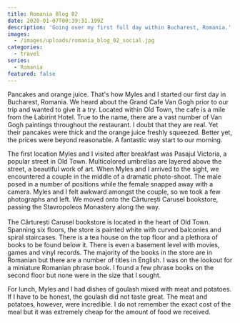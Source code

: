 ```yaml
---
title: Romania Blog 02
date: 2020-01-07T00:39:31.199Z
description: 'Going over my first full day within Bucharest, Romania.'
images:
  - /images/uploads/romania_blog_02_social.jpg
categories:
  - travel
series:
  - Romania
featured: false
---
```

Pancakes and orange juice. That's how Myles and I started our first day in Bucharest, Romania. We heard about the Grand Cafe Van Gogh prior to our trip and wanted to give it a try. Located within Old Town, the cafe is a mile from the Labirint Hotel. True to the name, there are a vast number of Van Gogh paintings throughout the restaurant. I doubt that they are real. Yet their pancakes were thick and the orange juice freshly squeezed. Better yet, the prices were beyond reasonable. A fantastic way start to our morning.

The first location Myles and I visited after breakfast was Pasajul Victoria, a popular street in Old Town. Multicolored umbrellas are layered above the street, a beautiful work of art. When Myles and I arrived to the sight, we encountered a couple in the middle of a dramatic photo-shoot. The male posed in a number of positions while the female snapped away with a camera. Myles and I felt awkward amongst the couple, so we took a few photographs and left. We moved onto the Cărturești Carusel bookstore, passing the Stavropoleos Monastery along the way.\
\
The Cărturești Carusel bookstore is located in the heart of Old Town. Spanning six floors, the store is painted white with curved balconies and spiral staircases. There is a tea house on the top floor and a plethora of books to be found below it. There is even a basement level with movies, games and vinyl records. The majority of the books in the store are in Romanian but there are a number of titles in English. I was on the lookout for a miniature Romanian phrase book. I found a few phrase books on the second floor but none were in the size that I sought.

For lunch, Myles and I had dishes of goulash mixed with meat and potatoes. If I have to be honest, the goulash did not taste great. The meat and potatoes, however, were incredible. I do not remember the exact cost of the meal but it was extremely cheap for the amount of food we received.
